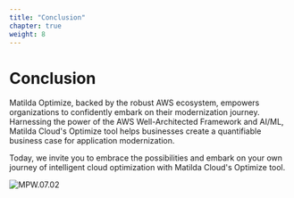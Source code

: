 ```yaml
---
title: "Conclusion" 
chapter: true
weight: 8
---
```

# Conclusion

Matilda Optimize, backed by the robust AWS ecosystem, empowers organizations to confidently embark on their modernization journey. Harnessing the power of the AWS Well-Architected Framework and AI/ML, Matilda Cloud's Optimize tool helps businesses create a quantifiable business case for application modernization.

Today, we invite you to embrace the possibilities and embark on your own journey of intelligent cloud optimization with Matilda Cloud's Optimize tool.

![MPW.07.02](/images/MPW.07.02.PNG)